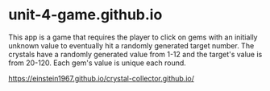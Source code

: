 # unit-4-game.github.io

This app is a game that requires the player to click on gems with an initially unknown value to eventually hit a randomly generated target number. The crystals have a randomly generated value from 1-12 and the target's value is from 20-120. Each gem's value is unique each round.

https://einstein1967.github.io/crystal-collector.github.io/
